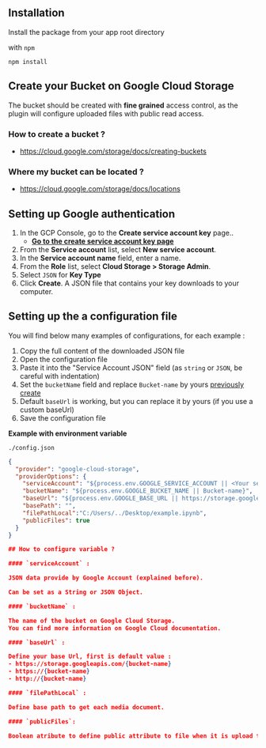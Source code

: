 ## Installation

Install the package from your app root directory

with `npm`
```
npm install 
```

## <a name="create-bucket"></a> Create your Bucket on Google Cloud Storage

The bucket should be created with **fine grained** access control, as the plugin will configure uploaded files with public read access.

### How to create a bucket ?
- https://cloud.google.com/storage/docs/creating-buckets

### Where my bucket can be located ?
- https://cloud.google.com/storage/docs/locations

## Setting up Google authentication

1. In the GCP Console, go to the **Create service account key** page.. 
    - **[Go to the create service account key page](https://console.cloud.google.com/apis/credentials/serviceaccountkey)**
2. From the **Service account** list, select **New service account**.
3. In the **Service account name** field, enter a name.
4. From the **Role** list, select **Cloud Storage > Storage Admin**.
5. Select `JSON` for **Key Type**
6. Click **Create**. A JSON file that contains your key downloads to your computer.

## Setting up the a configuration file

You will find below many examples of configurations, for each example :
1. Copy the full content of the downloaded JSON file
2. Open the configuration file 
3. Paste it into the "Service Account JSON" field (as `string` or `JSON`, be careful with indentation)
4. Set the `bucketName` field and replace `Bucket-name` by yours [previously create](#create-bucket)
5. Default `baseUrl` is working, but you can replace it by yours (if you use a custom baseUrl)
6. Save the configuration file


**Example with environment variable**

`./config.json`
```json
{
  "provider": "google-cloud-storage",
  "providerOptions": {
    "serviceAccount": "${process.env.GOOGLE_SERVICE_ACCOUNT || <Your serviceAccount JSON object/string here>}",
    "bucketName": "${process.env.GOOGLE_BUCKET_NAME || Bucket-name}",
    "baseUrl": "${process.env.GOOGLE_BASE_URL || https://storage.googleapis.com/{bucket-name}}",
    "basePath": "",
    "filePathLocal":"C:/Users/../Desktop/example.ipynb",
    "publicFiles": true
  }
}

## How to configure variable ?

#### `serviceAccount` :

JSON data provide by Google Account (explained before).

Can be set as a String or JSON Object.

#### `bucketName` :

The name of the bucket on Google Cloud Storage.
You can find more information on Google Cloud documentation.

#### `baseUrl` :

Define your base Url, first is default value :
- https://storage.googleapis.com/{bucket-name}
- https://{bucket-name}
- http://{bucket-name}

#### `filePathLocal` :

Define base path to get each media document.

#### `publicFiles`:

Boolean atribute to define public attribute to file when it is upload to storage.

